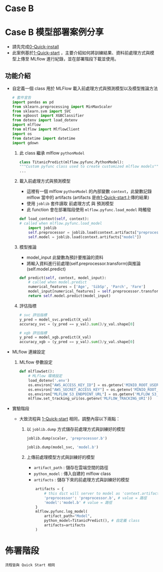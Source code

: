 # Case B

# Case B 模型部署案例分享

- 請先完成[0-Quick-install](https://)
- 此案例基於[1-Quick-start](https://) ，主要介紹如何將訓練結果、資料前處理方式與模型上傳至 MLflow 進行紀錄，並在部署階段下載並使用。

## 功能介紹
- 自定義一個 class 用於 MLFlow 載入前處理方式與預測模型以及模型推論方法

    ```python
    # 套件宣告
    import pandas as pd
    from sklearn.preprocessing import MinMaxScaler
    from sklearn.svm import SVC
    from xgboost import XGBClassifier
    from dotenv import load_dotenv
    import mlflow
    from mlflow import MlflowClient
    import os
    from datetime import datetime
    import gdown
    ```
    1. 此 class 繼承 mlflow `pythonModel`
        ```python
       class TitanicPredict(mlflow.pyfunc.PythonModel):
        """Custom pyfunc class used to create customized mlflow models"""
        ...
        ```
    2. 載入前處理方式與預測模型
        - 這裡有一個 mlflow `pythonModel` 的內部變數 `context`，此變數記錄 mlflow 當中的 artifacts (artifacts 是由[1-Quick-start](https://)上傳的結果)
        - 使用 `joblib` 套件讀取 前處理方式 與 預測模型
        - 此 function 會在部署階段使用 `mlflow.pyfunc.load_model` 時觸發

        ```python
        def load_context(self, context):
        # called when mlflow.pyfunc.load_model
            import joblib
            self.preprocessor = joblib.load(context.artifacts["preprocessor"])
            self.model = joblib.load(context.artifacts["model"])
        ```
        
    3. 模型推論
        - model_input 此變數為預計要推論的資料
        - 將輸入資料進行前處理(self.preprocessor.transform)與推論(self.model.predict)
        ```python
        def predict(self, context, model_input):
            # called when model.predict 
            numerical_features = ['Age', 'SibSp', 'Parch', 'Fare']
            model_input[numerical_features] = self.preprocessor.transform(model_input[numerical_features])
            return self.model.predict(model_input)
        ```
        
    4. 評估指標
        
        ```python
        # svc 評估指標
        y_pred = model_svc.predict(X_val)
        accuracy_svc = (y_pred == y_val).sum()/y_val.shape[0]
        
        # xgb 評估指標
        y_pred = model_xgb.predict(X_val)
        accuracy_xgb = (y_pred == y_val).sum()/y_val.shape[0]
        ```
- MLflow 連線設定  
    1. MLflow 參數設定
        
        ```python
        def mlflowSet():
            # MLflow 環境設定
            load_dotenv('.env')
            os.environ["AWS_ACCESS_KEY_ID"] = os.getenv('MINIO_ROOT_USER')
            os.environ["AWS_SECRET_ACCESS_KEY"] = os.getenv('MINIO_ROOT_PASSWORD')
            os.environ["MLFLOW_S3_ENDPOINT_URL"] = os.getenv('MLFLOW_S3_ENDPOINT_URL')
            mlflow.set_tracking_uri(os.getenv('MLFLOW_TRACKING_URI'))
        ```
            
- 實驗階段
    - 大致流程與 [1-Quick-start](https://) 相同，調整內容以下兩點：
        1. 以 `joblib.dump` 方式儲存前處理方式與訓練好的模型

            ```python
            joblib.dump(scaler, 'preprocessor.b')

            joblib.dump(model_svc, 'model.b')

            ```
        2. 上傳前處理模型方式與訓練好的模型
            - `artifact_path` : 儲存在雲端空間的路徑
            - `python_model` : 傳入自建的 mlflow class
            - `artifacts` : 儲存下來的前處理方式與訓練好的模型

            ```python
                artifacts = { 
                    # this dict will server to model as 'context.artifacts'
                    'preprocessor': 'preprocessor.b', # value = 路徑
                    'model':'model.b' # value = 路徑
                }
                mlflow.pyfunc.log_model(
                    artifact_path="Model",
                    python_model=TitanicPredict(), # 自定義 class
                    artifacts=artifacts
                )
            ```
            

# 佈署階段
    流程皆與 Quick Start 相同